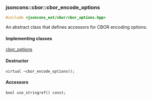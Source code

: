 ### jsoncons::cbor::cbor_encode_options

```c++
#include <jsoncons_ext/cbor/cbor_options.hpp>
```

An abstract class that defines accessors for CBOR encoding options.

#### Implementing classes

[cbor_options](cbor_options.md)

#### Destructor

    virtual ~cbor_encode_options();

#### Accessors

    bool use_stringref() const;
